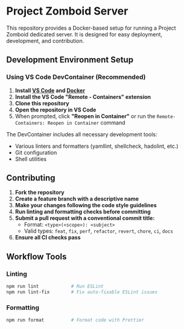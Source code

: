 # Project Zomboid Server

This repository provides a Docker-based setup for running a Project Zomboid dedicated server. It is designed for easy deployment, development, and contribution.

## Development Environment Setup

### Using VS Code DevContainer (Recommended)

1. **Install [VS Code](https://code.visualstudio.com/) and [Docker](https://www.docker.com/)**
2. **Install the VS Code "Remote - Containers" extension**
3. **Clone this repository**
4. **Open the repository in VS Code**
5. When prompted, click **"Reopen in Container"** or run the `Remote-Containers: Reopen in Container` command

The DevContainer includes all necessary development tools:

- Various linters and formatters (yamllint, shellcheck, hadolint, etc.)
- Git configuration
- Shell utilities

## Contributing

1. **Fork the repository**
2. **Create a feature branch with a descriptive name**
3. **Make your changes following the code style guidelines**
4. **Run linting and formatting checks before committing**
5. **Submit a pull request with a conventional commit title:**
   - Format: `<type>(<scope>): <subject>`
   - Valid types: `feat`, `fix`, `perf`, `refactor`, `revert`, `chore`, `ci`, `docs`
6. **Ensure all CI checks pass**

## Workflow Tools

### Linting

```sh
npm run lint            # Run ESLint
npm run lint-fix        # Fix auto-fixable ESLint issues
```

### Formatting

```sh
npm run format          # Format code with Prettier
```
